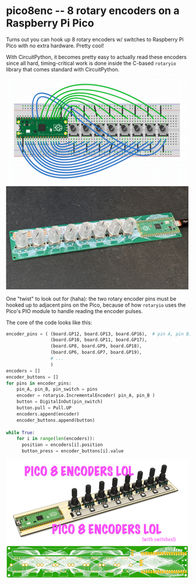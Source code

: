 # pico8enc -- 8 rotary encoders on a Raspberry Pi Pico

Turns out you can hook up 8 rotary encoders w/ switches to
Raspberry Pi Pico with no extra hardware. Pretty cool!

With CircuitPython, it becomes pretty easy to actually read these encoders
since all hard, timing-critical work is done inside the C-based `rotaryio`
library that comes standard with CircuitPython.

<img width=500 src="./docs/pico8enc_breadboard.png">
<img width=500 src="./docs/pico8enc_pic1.jpg">


One "twist" to look out for (haha): the two rotary encoder pins must be hooked up
to adjacent pins on the Pico, because of how `rotaryio` uses the Pico's
PIO module to handle reading the encoder pulses.

The core of the code looks like this:
```py
encoder_pins = ( (board.GP12, board.GP13, board.GP16),  # pin A, pin B, pin for switch
                 (board.GP10, board.GP11, board.GP17),
                 (board.GP8, board.GP9, board.GP18),
                 (board.GP6, board.GP7, board.GP19),
                 # ...
                 )
encoders = []
encoder_buttons = []
for pins in encoder_pins:
    pin_A, pin_B, pin_switch = pins
    encoder = rotaryio.IncrementalEncoder( pin_A, pin_B )
    button = DigitalInOut(pin_switch)
    button.pull = Pull.UP
    encoders.append(encoder)
    encoder_buttons.append(button)

while True:
    for i in range(len(encoders)):
      position = encoders[i].position
      button_press = encoder_buttons[i].value

```

<img width=500 src="./docs/pico8enclol.jpg">
<img width=500 src="./docs/pico8enc_topshot_gr_1600.jpg">

